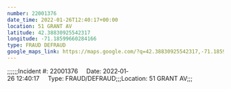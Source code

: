```yaml
---
number: 22001376
date_time: 2022-01-26T12:40:17+00:00
location: 51 GRANT AV
latitude: 42.38830925542317
longitude: -71.18599660284166
type: FRAUD DEFRAUD
google_maps_link: https://maps.google.com/?q=42.38830925542317,-71.18599660284166
---
```


;;;;;;Incident #: 22001376     Date: 2022‐01‐26 12:40:17     Type: FRAUD/DEFRAUD;;;Location: 51 GRANT AV;;;
